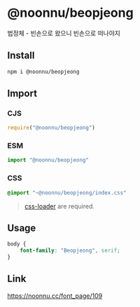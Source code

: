 # @noonnu/beopjeong
법정체 - 빈손으로 왔으니 빈손으로 떠나야지

## Install
```sh
npm i @noonnu/beopjeong
```
## Import
### CJS
```js
require("@noonnu/beopjeong")
```
### ESM
```js
import "@noonnu/beopjeong"
```
### CSS 
```css
@import "~@noonnu/beopjeong/index.css"
```
> [css-loader](https://github.com/webpack-contrib/css-loader) are required.

## Usage
```css
body {
    font-family: "Beopjeong", serif;
}
```

## Link
https://noonnu.cc/font_page/109